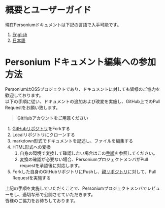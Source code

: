 # 概要とユーザーガイド  
現在Personiumドキュメントは下記の言語で入手可能です。  

1. [English](./en/)  
1. [日本語](./ja/)  

# Personium ドキュメント編集への参加方法  
PersoniumはOSSプロジェクトであり、ドキュメントに対しても皆様のご協力を歓迎しております。  
以下の手順に従い、ドキュメントの追加および改変を実施し、GitHub上でのPull Requestをお願い致します。  

> __GitHubアカウントをご用意ください__

1. [GitHubリポジトリ](https://github.com/personium/personium.github.io)をForkする
1. Localリポジトリにクローンする
1. markdown形式でドキュメントを記述し、ファイルを編集する
1. HTML形式への変換  
    1. 自身の環境で変換して確認したい場合はこの[手順](https://gist.github.com/dixonsiu/28c473f93722e586e6d53b035923967c)を参照してください。  
    1. 変換の確認が必要ない場合、PersoniumプロジェクトメンバがPull requestを承認後に対応します。  
1. Forkした自身のGitHubリポジトリにPushし、[親リポジトリ](https://github.com/personium/personium.github.io)に対して、Pull Requestを実施する

上記の手順を実施していただくことで、Personiumプロジェクトメンバでレビューをし、適切な形で公開させていただきます。<br>
皆様のご協力をお待ちしております。
